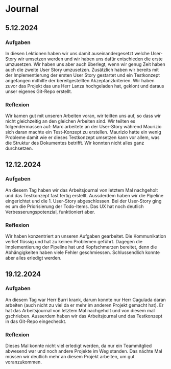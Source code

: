 # Journal

## 5.12.2024
### Aufgaben
In diesen Lektionen haben wir uns damit auseinandergesetzt welche User-Story wir umsetzen werden und wir haben uns dafür entschieden die erste umzusetzen. Wir haben uns aber auch überlegt, wenn wir genug Zeit haben auch die zweite User Story umzusetzen. Zusätzlich haben wir bereits mit der Implementierung der ersten User Story gestartet und ein Testkonzept angefangen mithilfe der bereitgestellten Akzeptanzkriterien. Wir haben zuvor das Projekt das uns Herr Lanza hochgeladen hat, geklont und daraus unser eigenes Git-Repo erstellt. 

### Reflexion
Wir kamen gut mit unseren Arbeiten voran, wir teilten uns auf, so dass wir nicht gleichzeitig an den gleichen Arbeiten sind. Wir teilten es folgendermassen auf: Marc arbeitete an der User-Story während Maurizio sich daran machte ein Test-Konzept zu erstellen. Maurizio hatte ein wenig Probleme damit wie er dieses Testkonzept umsetzen kann vor allem, was die Struktur des Dokumentes betrifft. Wir konnten nicht alles ganz durchsetzen.

## 12.12.2024
### Aufgaben
An diesem Tag haben wir das Arbeitsjournal von letztem Mal nachgeholt und das Testkonzept fast fertig erstellt. Aussderdem haben wir die Pipeline eingerichtet und die 1. User-Story abgeschlossen. Bei der User-Story ging es um die Priorisierung der Todo-Items. Das UX hat noch deutlich Verbesserungspotenzial, funktioniert aber.

### Reflexion
Wir haben konzentriert an unseren Aufgaben gearbeitet. Die Kommunikation verlief flüssig und hat zu keinen Problemen geführt. Dagegen die Implementierung der Pipeline hat und Kopfschmerzen bereitet, denn die Abhängigkeiten haben viele Fehler geschmiessen. Schlussendlich konnte aber alles erledigt werden. 

## 19.12.2024
### Aufgaben
An diesem Tag war Herr Burri krank, darum konnte nur Herr Cagulada daran arbeiten (auch nicht zu viel da er mehr im anderen Projekt gemacht hat). Er hat das Arbeitsjournal von letztem Mal nachgeholt und von diesem mal gschrieben. Ausserdem haben wir das Arbeitsjournal und das Testkonzept in das Git-Repo eingecheckt.

### Reflexion
Dieses Mal konnte nicht viel erledigt werden, da nur ein Teammitglied abwesend war und noch andere Projekte im Weg standen. Das nächte Mal müssen wir deutlich mehr an diesem Projekt arbeiten, um gut voranzukommen.
